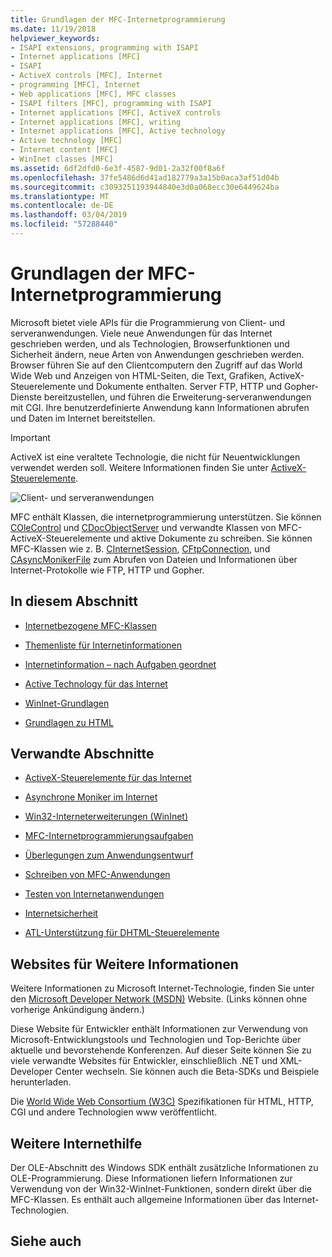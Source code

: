 ```yaml
---
title: Grundlagen der MFC-Internetprogrammierung
ms.date: 11/19/2018
helpviewer_keywords:
- ISAPI extensions, programming with ISAPI
- Internet applications [MFC]
- ISAPI
- ActiveX controls [MFC], Internet
- programming [MFC], Internet
- Web applications [MFC], MFC classes
- ISAPI filters [MFC], programming with ISAPI
- Internet applications [MFC], ActiveX controls
- Internet applications [MFC], writing
- Internet applications [MFC], Active technology
- Active technology [MFC]
- Internet content [MFC]
- WinInet classes [MFC]
ms.assetid: 6df2dfd0-6e3f-4587-9d01-2a32f00f8a6f
ms.openlocfilehash: 37fe5486d6d41ad182779a3a15b0aca3af51d04b
ms.sourcegitcommit: c3093251193944840e3d0a068ecc30e6449624ba
ms.translationtype: MT
ms.contentlocale: de-DE
ms.lasthandoff: 03/04/2019
ms.locfileid: "57288440"
---
```

# <a name="mfc-internet-programming-basics"></a>Grundlagen der MFC-Internetprogrammierung

Microsoft bietet viele APIs für die Programmierung von Client- und serveranwendungen. Viele neue Anwendungen für das Internet geschrieben werden, und als Technologien, Browserfunktionen und Sicherheit ändern, neue Arten von Anwendungen geschrieben werden. Browser führen Sie auf den Clientcomputern den Zugriff auf das World Wide Web und Anzeigen von HTML-Seiten, die Text, Grafiken, ActiveX-Steuerelemente und Dokumente enthalten. Server FTP, HTTP und Gopher-Dienste bereitzustellen, und führen die Erweiterung-serveranwendungen mit CGI. Ihre benutzerdefinierte Anwendung kann Informationen abrufen und Daten im Internet bereitstellen.

>[!IMPORTANT]
> ActiveX ist eine veraltete Technologie, die nicht für Neuentwicklungen verwendet werden soll. Weitere Informationen finden Sie unter [ActiveX-Steuerelemente](activex-controls.md).

![Client- und serveranwendungen](../mfc/media/vc38bq1.gif "Client- und serveranwendungen")

MFC enthält Klassen, die internetprogrammierung unterstützen. Sie können [COleControl](../mfc/reference/colecontrol-class.md) und [CDocObjectServer](../mfc/reference/cdocobjectserver-class.md) und verwandte Klassen von MFC-ActiveX-Steuerelemente und aktive Dokumente zu schreiben. Sie können MFC-Klassen wie z. B. [CInternetSession](../mfc/reference/cinternetsession-class.md), [CFtpConnection](../mfc/reference/cftpconnection-class.md), und [CAsyncMonikerFile](../mfc/reference/casyncmonikerfile-class.md) zum Abrufen von Dateien und Informationen über Internet-Protokolle wie FTP, HTTP und Gopher.

## <a name="in-this-section"></a>In diesem Abschnitt

- [Internetbezogene MFC-Klassen](../mfc/internet-related-mfc-classes.md)

- [Themenliste für Internetinformationen](../mfc/internet-information-by-topic.md)

- [Internetinformation – nach Aufgaben geordnet](../mfc/internet-information-by-task.md)

- [Active Technology für das Internet](../mfc/active-technology-on-the-internet.md)

- [WinInet-Grundlagen](../mfc/wininet-basics.md)

- [Grundlagen zu HTML](../mfc/html-basics.md)

## <a name="related-sections"></a>Verwandte Abschnitte

- [ActiveX-Steuerelemente für das Internet](../mfc/activex-controls-on-the-internet.md)

- [Asynchrone Moniker im Internet](../mfc/asynchronous-monikers-on-the-internet.md)

- [Win32-Interneterweiterungen (WinInet)](../mfc/win32-internet-extensions-wininet.md)

- [MFC-Internetprogrammierungsaufgaben](../mfc/mfc-internet-programming-tasks.md)

- [Überlegungen zum Anwendungsentwurf](../mfc/application-design-choices.md)

- [Schreiben von MFC-Anwendungen](../mfc/writing-mfc-applications.md)

- [Testen von Internetanwendungen](../mfc/testing-internet-applications.md)

- [Internetsicherheit](../mfc/internet-security-cpp.md)

- [ATL-Unterstützung für DHTML-Steuerelemente](../atl/atl-support-for-dhtml-controls.md)

##  <a name="_core_web_sites_for_more_information"></a> Websites für Weitere Informationen

Weitere Informationen zu Microsoft Internet-Technologie, finden Sie unter den [Microsoft Developer Network (MSDN)](http://go.microsoft.com/fwlink/p/?linkid=56322) Website. (Links können ohne vorherige Ankündigung ändern.)

Diese Website für Entwickler enthält Informationen zur Verwendung von Microsoft-Entwicklungstools und Technologien und Top-Berichte über aktuelle und bevorstehende Konferenzen. Auf dieser Seite können Sie zu viele verwandte Websites für Entwickler, einschließlich .NET und XML-Developer Center wechseln. Sie können auch die Beta-SDKs und Beispiele herunterladen.

Die [World Wide Web Consortium (W3C)](http://go.microsoft.com/fwlink/p/?linkid=37125) Spezifikationen für HTML, HTTP, CGI und andere Technologien www veröffentlicht.

##  <a name="_core_more_internet_help"></a> Weitere Internethilfe

Der OLE-Abschnitt des Windows SDK enthält zusätzliche Informationen zu OLE-Programmierung. Diese Informationen liefern Informationen zur Verwendung von der Win32-WinInet-Funktionen, sondern direkt über die MFC-Klassen. Es enthält auch allgemeine Informationen über das Internet-Technologien.

## <a name="see-also"></a>Siehe auch
